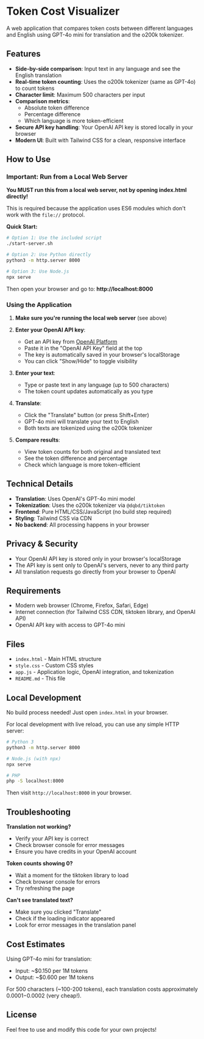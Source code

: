 # Token Cost Visualizer

A web application that compares token costs between different languages and English using GPT-4o mini for translation and the o200k tokenizer.

## Features

- **Side-by-side comparison**: Input text in any language and see the English translation
- **Real-time token counting**: Uses the o200k tokenizer (same as GPT-4o) to count tokens
- **Character limit**: Maximum 500 characters per input
- **Comparison metrics**:
  - Absolute token difference
  - Percentage difference
  - Which language is more token-efficient
- **Secure API key handling**: Your OpenAI API key is stored locally in your browser
- **Modern UI**: Built with Tailwind CSS for a clean, responsive interface

## How to Use

### Important: Run from a Local Web Server

**You MUST run this from a local web server, not by opening index.html directly!**

This is required because the application uses ES6 modules which don't work with the `file://` protocol.

**Quick Start:**

```bash
# Option 1: Use the included script
./start-server.sh

# Option 2: Use Python directly
python3 -m http.server 8000

# Option 3: Use Node.js
npx serve
```

Then open your browser and go to: **http://localhost:8000**

### Using the Application

1. **Make sure you're running the local web server** (see above)

2. **Enter your OpenAI API key**:
   - Get an API key from [OpenAI Platform](https://platform.openai.com/api-keys)
   - Paste it in the "OpenAI API Key" field at the top
   - The key is automatically saved in your browser's localStorage
   - You can click "Show/Hide" to toggle visibility

3. **Enter your text**:
   - Type or paste text in any language (up to 500 characters)
   - The token count updates automatically as you type

4. **Translate**:
   - Click the "Translate" button (or press Shift+Enter)
   - GPT-4o mini will translate your text to English
   - Both texts are tokenized using the o200k tokenizer

5. **Compare results**:
   - View token counts for both original and translated text
   - See the token difference and percentage
   - Check which language is more token-efficient

## Technical Details

- **Translation**: Uses OpenAI's GPT-4o mini model
- **Tokenization**: Uses the o200k tokenizer via `@dqbd/tiktoken`
- **Frontend**: Pure HTML/CSS/JavaScript (no build step required)
- **Styling**: Tailwind CSS via CDN
- **No backend**: All processing happens in your browser

## Privacy & Security

- Your OpenAI API key is stored only in your browser's localStorage
- The API key is sent only to OpenAI's servers, never to any third party
- All translation requests go directly from your browser to OpenAI

## Requirements

- Modern web browser (Chrome, Firefox, Safari, Edge)
- Internet connection (for Tailwind CSS CDN, tiktoken library, and OpenAI API)
- OpenAI API key with access to GPT-4o mini

## Files

- `index.html` - Main HTML structure
- `style.css` - Custom CSS styles
- `app.js` - Application logic, OpenAI integration, and tokenization
- `README.md` - This file

## Local Development

No build process needed! Just open `index.html` in your browser.

For local development with live reload, you can use any simple HTTP server:

```bash
# Python 3
python3 -m http.server 8000

# Node.js (with npx)
npx serve

# PHP
php -S localhost:8000
```

Then visit `http://localhost:8000` in your browser.

## Troubleshooting

**Translation not working?**
- Verify your API key is correct
- Check browser console for error messages
- Ensure you have credits in your OpenAI account

**Token counts showing 0?**
- Wait a moment for the tiktoken library to load
- Check browser console for errors
- Try refreshing the page

**Can't see translated text?**
- Make sure you clicked "Translate"
- Check if the loading indicator appeared
- Look for error messages in the translation panel

## Cost Estimates

Using GPT-4o mini for translation:
- Input: ~$0.150 per 1M tokens
- Output: ~$0.600 per 1M tokens

For 500 characters (~100-200 tokens), each translation costs approximately $0.0001-$0.0002 (very cheap!).

## License

Feel free to use and modify this code for your own projects!
